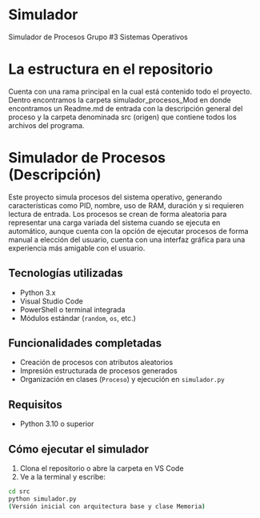 
# Simulador
Simulador de Procesos Grupo #3 Sistemas Operativos

# La estructura en el repositorio
Cuenta con una rama principal en la cual está contenido todo el proyecto.
Dentro encontramos la carpeta simulador_procesos_Mod en donde encontramos un Readme.md de entrada con la descripción general del proceso
y la carpeta denominada src (origen) que contiene todos los archivos del programa.

# Simulador de Procesos (Descripción)

Este proyecto simula procesos del sistema operativo, generando características como PID, nombre, uso de RAM, duración y si requieren lectura de entrada. Los procesos se crean de forma aleatoria para representar una carga variada del sistema cuando se ejecuta en automático, aunque cuenta con la opción de ejecutar procesos de forma manual a elección del usuario, cuenta con una interfaz gráfica para 
una experiencia más amigable con el usuario.

## Tecnologías utilizadas

- Python 3.x
- Visual Studio Code
- PowerShell o terminal integrada
- Módulos estándar (`random`, `os`, etc.)

## Funcionalidades completadas

- Creación de procesos con atributos aleatorios
- Impresión estructurada de procesos generados
- Organización en clases (`Proceso`) y ejecución en `simulador.py`

## Requisitos
- Python 3.10 o superior

## Cómo ejecutar el simulador

1. Clona el repositorio o abre la carpeta en VS Code
2. Ve a la terminal y escribe:

```bash
cd src
python simulador.py
(Versión inicial con arquitectura base y clase Memoria)
